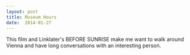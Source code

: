 ```yaml
---
layout: post
title: Museum Hours 
date:  2014-01-27 
---
```

 This film and Linklater's BEFORE SUNRISE make me want to walk around Vienna and have long conversations with an interesting person.
